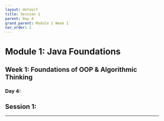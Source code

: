 ```yaml
---
layout: default
title: Session 1
parent: Day 4
grand_parent: Module 1 Week 1
nav_order: 1
---
```


# Module 1: Java Foundations
## Week 1: Foundations of OOP & Algorithmic Thinking
### Day 4: 
## Session 1: 
---